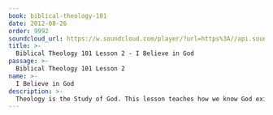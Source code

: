 ```yaml
---
book: biblical-theology-101
date: 2012-08-26
order: 9992
soundcloud_url: https://w.soundcloud.com/player/?url=https%3A//api.soundcloud.com/tracks/
title: >-
  Biblical Theology 101 Lesson 2 - I Believe in God
passage: >-
  Biblical Theology 101 Lesson 2
name: >-
  I Believe in God
description: >-
  Theology is the Study of God. This lesson teaches how we know God exists and what he is like.
---
```


